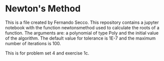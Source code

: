 # Newton's Method


This is a file created by Fernando Secco. This repository contains a jupyter notebook with the function newtonsmethod used to calculate the roots of a function. The arguments are: a polynomial of type Poly and the initial value of the algorithm. The default value for tolerance is 1E-7 and the maximum number of iterations is 100.



This is for problem set 4 and exercise 1c. 
